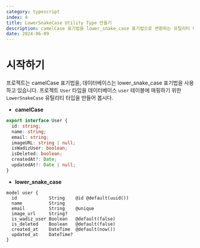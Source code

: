 ```yaml
---
category: typescript
index: 4
title: LowerSnakeCase Utility Type 만들기
description: camelCase 표기법을 lower_snake_case 표기법으로 변환하는 유틸리티 타입을 소개합니다. 근데 isCTAButton과 같은 연속적인 축약어 대문자도 is_cta_button으로 변환할 수 있어야 합니다.
date: 2024-06-09
---
```


# 시작하기

프로젝트는 camelCase 표기법을, 데이터베이스는 lower_snake_case 표기법을 사용하고 있습니다. 프로젝트 `User` 타입을 데이터베이스 `user` 테이블에 매핑하기 위한 `LowerSnakeCase` 유틸리티 타입을 만들어 봅시다.

* **camelCase**

```typescript
export interface User {
  id: string;
  name: string;
  email: string;
  imageURL: string | null;
  isWadizUser: boolean;
  isDeleted: boolean;
  createdAt?: Date;
  updatedAt?: Date | null;
}
```

* **lower_snake_case**

```prisma
model user {
  id            String    @id @default(uuid())
  name          String
  email         String    @unique
  image_url     String?
  is_wadiz_user Boolean   @default(false)
  is_deleted    Boolean   @default(false)
  created_at    DateTime  @default(now())
  updated_at    DateTime?
}
```
